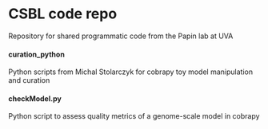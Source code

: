 # CSBL code repo
Repository for shared programmatic code from the Papin lab at UVA




#### curation_python

Python scripts from Michal Stolarczyk for cobrapy toy model manipulation and curation


#### checkModel.py

Python script to assess quality metrics of a genome-scale model in cobrapy

